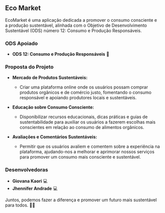 ## Eco Market

EcoMarket é uma aplicação dedicada a promover o consumo consciente e a produção sustentável, alinhada com o Objetivo de Desenvolvimento Sustentável (ODS) número 12: Consumo e Produção Responsáveis.

### ODS Apoiado

- **ODS 12: Consumo e Produção Responsáveis** 🌱

### Proposta do Projeto

- **Mercado de Produtos Sustentáveis:**
   - Criar uma plataforma online onde os usuários possam comprar produtos orgânicos e de comércio justo, fomentando o consumo responsável e apoiando produtores locais e sustentáveis.

- **Educação sobre Consumo Consciente:**
   - Disponibilizar recursos educacionais, dicas práticas e guias de sustentabilidade para auxiliar os usuários a fazerem escolhas mais conscientes em relação ao consumo de alimentos orgânicos.

- **Avaliações e Comentários Sustentáveis:**
   - Permitir que os usuários avaliem e comentem sobre a experiência na plataforma, ajudando-nos a melhorar e aprimorar nossos serviços para promover um consumo mais consciente e sustentável. 

### Desenvolvedoras

- **Giovana Kaori** 💻
- **Jhennifer Andrade** 💻

Juntos, podemos fazer a diferença e promover um futuro mais sustentável para todos. 🌱🧡


